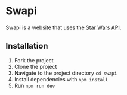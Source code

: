 # Swapi

Swapi is a website that uses the [Star Wars API](https://swapi.dev/).

## Installation

1. Fork the project
2. Clone the project
3. Navigate to the project directory `cd swapi`
4. Install dependencies with `npm install`
5. Run `npm run dev`
